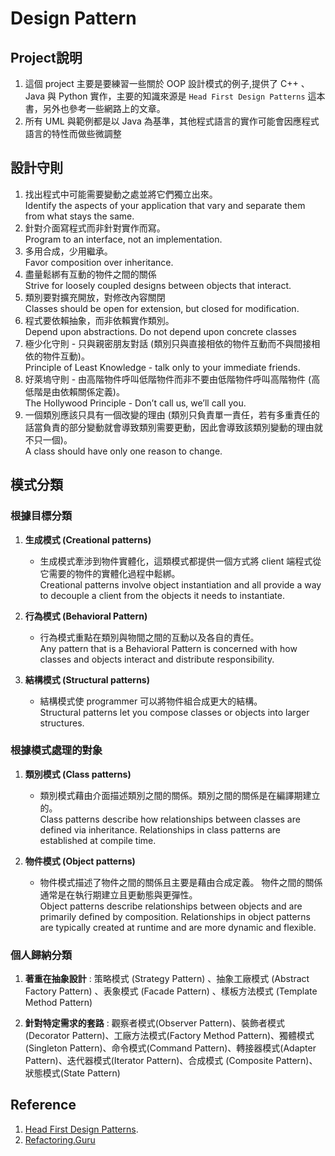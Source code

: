 # Design Pattern

## Project說明

1. 這個 project 主要是要練習一些關於 OOP 設計模式的例子,提供了 C++ 、 Java 與 Python 實作，主要的知識來源是 `Head First Design Patterns` 這本書，另外也參考一些網路上的文章。
2. 所有 UML 與範例都是以 Java 為基準，其他程式語言的實作可能會因應程式語言的特性而做些微調整

## 設計守則

1. 找出程式中可能需要變動之處並將它們獨立出來。  
Identify the aspects of your application that vary and separate them from what stays the same.
1. 針對介面寫程式而非針對實作而寫。  
Program to an interface, not an implementation.
1. 多用合成，少用繼承。  
Favor composition over inheritance.
1. 盡量鬆綁有互動的物件之間的關係  
Strive for loosely coupled designs between objects that interact.
1. 類別要對擴充開放，對修改內容關閉  
Classes should be open for extension, but closed for modification.
1. 程式要依賴抽象，而非依賴實作類別。  
Depend upon abstractions. Do not depend upon concrete classes
1. 極少化守則 - 只與親密朋友對話 (類別只與直接相依的物件互動而不與間接相依的物件互動)。  
Principle of Least Knowledge - talk only to your immediate friends.
1. 好萊塢守則 - 由高階物件呼叫低階物件而非不要由低階物件呼叫高階物件 (高低階是由依賴關係定義)。  
The Hollywood Principle - Don’t call us, we’ll call you.
1. 一個類別應該只具有一個改變的理由 (類別只負責單一責任，若有多重責任的話當負責的部分變動就會導致類別需要更動，因此會導致該類別變動的理由就不只一個)。  
A class should have only one reason to change.

## 模式分類

### 根據目標分類

1. **生成模式 (Creational patterns)**
   - 生成模式牽涉到物件實體化，這類模式都提供一個方式將 client 端程式從它需要的物件的實體化過程中鬆綁。  
   Creational patterns involve object instantiation and all provide a way to decouple a client from the objects it needs to instantiate.

1. **行為模式 (Behavioral Pattern)**
   - 行為模式重點在類別與物間之間的互動以及各自的責任。  
   Any pattern that is a Behavioral Pattern is concerned with how classes and objects interact and distribute responsibility.

1. **結構模式 (Structural patterns)**
   - 結構模式使 programmer 可以將物件組合成更大的結構。  
   Structural patterns let you compose classes or objects into larger structures.

### 根據模式處理的對象

1. **類別模式 (Class patterns)**
   - 類別模式藉由介面描述類別之間的關係。類別之間的關係是在編譯期建立的。  
   Class patterns describe how relationships between classes are defined via inheritance. Relationships in class patterns are established at compile time.

1. **物件模式 (Object patterns)**
   - 物件模式描述了物件之間的關係且主要是藉由合成定義。 物件之間的關係通常是在執行期建立且更動態與更彈性。  
   Object patterns describe relationships between objects and are primarily defined by composition. Relationships in object patterns are typically created at runtime and are more dynamic and flexible.

### 個人歸納分類

1. **著重在抽象設計** : 策略模式 (Strategy Pattern) 、抽象工廠模式 (Abstract Factory Pattern) 、表象模式 (Facade Pattern) 、樣板方法模式 (Template Method Pattern)

2. **針對特定需求的套路** : 觀察者模式(Observer Pattern)、裝飾者模式(Decorator Pattern)、工廠方法模式(Factory Method Pattern)、獨體模式(Singleton Pattern)、命令模式(Command Pattern)、轉接器模式(Adapter Pattern)、迭代器模式(Iterator Pattern)、合成模式 (Composite Pattern)、狀態模式(State Pattern)

## Reference

1. [Head First Design Patterns](https://www.oreilly.com/library/view/head-first-design/0596007124/).
1. [Refactoring.Guru](https://refactoring.guru/)

<!-- 

## Comment
1. As time passing, the problem may not be the same as the original.
1. Only using a certain pattern when current problem is similar to pattern's context. 
1. Using pattern for reusability and more clear structure.

## Design Principle
1. Keep it simple.
1. Take out what you don’t really need.

## Summary
### What is pattern
1. A _Pattern_ is a **solution** to a **problem** in a **context**.
   - The _context_ is the situation in which the pattern applies. This should be a **recurring** situation.
   - The _problem_ refers to the **goal** you are trying to achieve in this context, but it also refers to any **constraints** that occur in the context.
   - The _solution_ is what you're after: a general design that **anyone can apply** which resolves the goal and set of constraints.

### How to describe design pattern
1. **Pattern name**
1. The **intent** describes what the pattern does in a short statement. You can also think of this as the pattern’s definition.
1. The **motivation** gives you a concrete
scenario that describes the problem and
how the solution solves the problem.
1. The **applicability** describes situations
in which the pattern can be applied.
1. The **structure** provides a diagram illustrating the relationships among the classes that participate
in the pattern.
1. The **participants** are the classes and
objects in the design. This section describes their responsibilities and roles in the pattern.
1. **Collaborations** tells us how the participants work together in the pattern.
1. The **consequences** describe the effects that using this pattern may have: good and bad.
1. **Implementation / Sample code**
1. **Known uses** describes examples of this pattern
found in real systems.
1. **Related patterns** describes the relationship between this pattern and others. 

-->